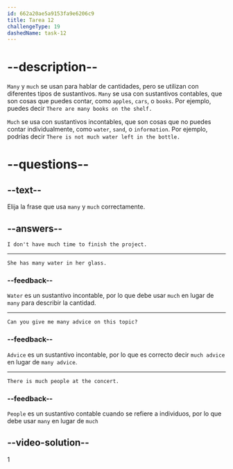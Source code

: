 ```yaml
---
id: 662a20ae5a9153fa9e6206c9
title: Tarea 12
challengeType: 19
dashedName: task-12
---
```


# --description--

`Many` y `much` se usan para hablar de cantidades, pero se utilizan con diferentes tipos de sustantivos. `Many` se usa con sustantivos contables, que son cosas que puedes contar, como `apples`, `cars`, o `books`. Por ejemplo, puedes decir `There are many books on the shelf.`

`Much` se usa con sustantivos incontables, que son cosas que no puedes contar individualmente, como `water`, `sand`, o `information`. Por ejemplo, podrías decir `There is not much water left in the bottle.`

# --questions--

## --text--

Elija la frase que usa `many` y `much` correctamente.

## --answers--

`I don't have much time to finish the project.`

---

`She has many water in her glass.`

### --feedback--

`Water` es un sustantivo incontable, por lo que debe usar `much` en lugar de `many` para describir la cantidad.

---

`Can you give me many advice on this topic?`

### --feedback--

`Advice` es un sustantivo incontable, por lo que es correcto decir `much advice` en lugar de `many advice`.

---

`There is much people at the concert.`

### --feedback--

`People` es un sustantivo contable cuando se refiere a individuos, por lo que debe usar `many` en lugar de `much`

## --video-solution--

1
